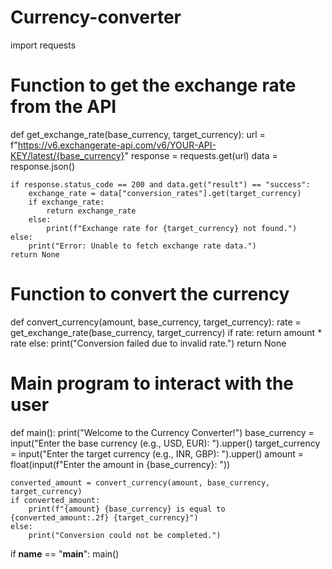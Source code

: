 # Currency-converter
import requests

# Function to get the exchange rate from the API
def get_exchange_rate(base_currency, target_currency):
    url = f"https://v6.exchangerate-api.com/v6/YOUR-API-KEY/latest/{base_currency}"
    response = requests.get(url)
    data = response.json()
    
    if response.status_code == 200 and data.get("result") == "success":
        exchange_rate = data["conversion_rates"].get(target_currency)
        if exchange_rate:
            return exchange_rate
        else:
            print(f"Exchange rate for {target_currency} not found.")
    else:
        print("Error: Unable to fetch exchange rate data.")
    return None

# Function to convert the currency
def convert_currency(amount, base_currency, target_currency):
    rate = get_exchange_rate(base_currency, target_currency)
    if rate:
        return amount * rate
    else:
        print("Conversion failed due to invalid rate.")
        return None

# Main program to interact with the user
def main():
    print("Welcome to the Currency Converter!")
    base_currency = input("Enter the base currency (e.g., USD, EUR): ").upper()
    target_currency = input("Enter the target currency (e.g., INR, GBP): ").upper()
    amount = float(input(f"Enter the amount in {base_currency}: "))
    
    converted_amount = convert_currency(amount, base_currency, target_currency)
    if converted_amount:
        print(f"{amount} {base_currency} is equal to {converted_amount:.2f} {target_currency}")
    else:
        print("Conversion could not be completed.")

if __name__ == "__main__":
    main()
